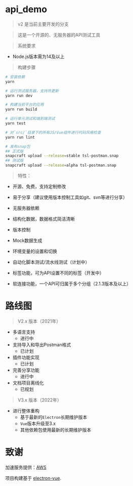 # api_demo

> v2 是当前主要开发的分支

> 这是一个开源的、无服务器的API测试工具

> 系统要求

* Node.js版本需为14及以上

> 构建步骤

```bash
# 安装依赖
yarn

# 运行测试服务器，支持热更新
yarn run dev

# 构建当前平台的应用
yarn run build

# 运行单元测试和端到端测试
yarn test

# 对`src/`目录下的所有JS/Vue组件进行代码风格检查
yarn run lint

# 发布snap包
## 正式版
snapcraft upload --release=stable tsl-postman.snap
## 测试版
snapcraft upload --release=alpha tsl-postman.snap
```

> 特性：

- 开源、免费，支持定制修改

- 易于分享（建议使用版本控制工具如git、svn等进行分享）

- 无服务器依赖

- 结构化数据，数据格式简洁清晰

- 版本控制

- Mock数据生成

- 环境变量的设置和切换

- 自动化脚本测试/流水线测试（计划中）

- 标签功能，可为API设置不同的标签（开发中）

- 软连接功能，一个API可归属于多个分组（2.1.3版本及以上）

  

# 路线图

> V2.x 版本（2021年）

- 多语言支持
  - 进行中
- 支持导入和导出Postman格式
  - 已计划
- 插件功能实现
  - 已计划
- 完善分享功能
  - 进行中
- 文档项目离线化
  - 已规划

> V3.x 版本（2022年）

- 进行整体重构
  - 基于最新的`Electron`长期维护版本
  - `Vue`版本升级至3.x
  - 其他依赖包使用最新的长期维护版本

# 致谢

加速服务提供：[AWS](https://aws.amazon.com/)

项目构建基于 [electron-vue](https://github.com/SimulatedGREG/electron-vue).
